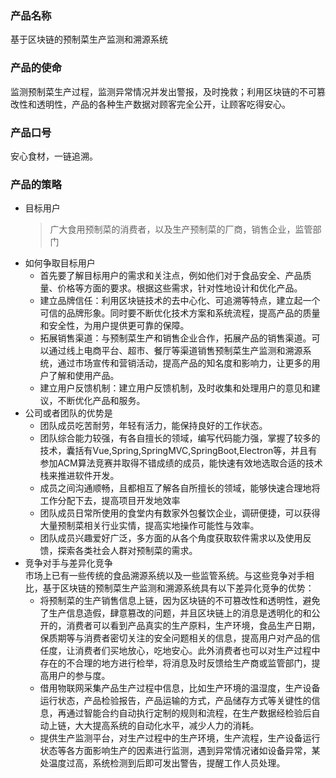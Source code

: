 ### 产品名称
基于区块链的预制菜生产监测和溯源系统
### 产品的使命
监测预制菜生产过程，监测异常情况并发出警报，及时挽救；利用区块链的不可篡改性和透明性，产品的各种生产数据对顾客完全公开，让顾客吃得安心。
### 产品口号
安心食材，一链追溯。
### 产品的策略
* 目标用户
    > 广大食用预制菜的消费者，以及生产预制菜的厂商，销售企业，监管部门
* 如何争取目标用户
    * 首先要了解目标用户的需求和关注点，例如他们对于食品安全、产品质量、价格等方面的要求。根据这些需求，针对性地设计和优化产品。
	* 建立品牌信任：利用区块链技术的去中心化、可追溯等特点，建立起一个可信的品牌形象。同时要不断优化技术方案和系统流程，提高产品的质量和安全性，为用户提供更可靠的保障。
	* 拓展销售渠道：与预制菜生产和销售企业合作，拓展产品的销售渠道。可以通过线上电商平台、超市、餐厅等渠道销售预制菜生产监测和溯源系统，通过市场宣传和营销活动，提高产品的知名度和影响力，让更多的用户了解和使用产品。
	* 建立用户反馈机制：建立用户反馈机制，及时收集和处理用户的意见和建议，不断优化产品和服务。
* 公司或者团队的优势是  
    * 团队成员吃苦耐劳，年轻有活力，能保持良好的工作状态。
    * 团队综合能力较强，有各自擅长的领域，编写代码能力强，掌握了较多的技术，囊括有Vue,Spring,SpringMVC,SpringBoot,Electron等，并且有参加ACM算法竞赛并取得不错成绩的成员，能快速有效地选取合适的技术栈来推进软件开发。
    * 成员之间沟通顺畅，且都相互了解各自所擅长的领域，能够快速合理地将工作分配下去，提高项目开发地效率
    * 团队成员日常所使用的食堂内有数家外包餐饮企业，调研便捷，可以获得大量预制菜相关行业实情，提高实地操作可能性与效率。
    * 团队成员兴趣爱好广泛，多方面的从各个角度获取软件需求以及使用反馈，探索各类社会人群对预制菜的需求。
* 竞争对手与差异化竞争  
市场上已有一些传统的食品溯源系统以及一些监管系统。与这些竞争对手相比，基于区块链的预制菜生产监测和溯源系统具有以下差异化竞争的优势：
    * 将预制菜的生产销售信息上链，因为区块链的不可篡改性和透明性，避免了生产信息造假，肆意篡改的问题，并且区块链上的消息是透明化的和公开的，消费者可以看到产品真实的生产原料，生产环境，食品生产日期，保质期等与消费者密切关注的安全问题相关的信息，提高用户对产品的信任度，让消费者们买地放心，吃地安心。此外消费者也可以对生产过程中存在的不合理的地方进行检举，将消息及时反馈给生产商或监管部门，提高用户的参与度。
    * 借用物联网采集产品生产过程中信息，比如生产环境的温湿度，生产设备运行状态，产品检验报告，产品运输的方式，产品储存方式等关键性的信息，再通过智能合约自动执行定制的规则和流程，在生产数据经检验后自动上链，大大提高系统的自动化水平，减少人力的消耗。
    * 提供生产监测平台，对生产过程中的生产环境，生产流程，生产设备运行状态等各方面影响生产的因素进行监测，遇到异常情况诸如设备异常，某处温度过高，系统检测到后即可发出警告，提醒工作人员处理。